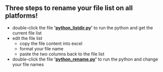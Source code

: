 ## Three steps to rename your file list **on all platforms**!
- double-click the file **'[python_listdir.py](python_listdir.py)'** to run the python and get the current file list
- edit the file list
  - copy the file content into excel
  - format your file name
  - paste the two columns back to the file list
- double-click the file **'[python_rename.py](python_rename.py)'** to run the python and change your file names
